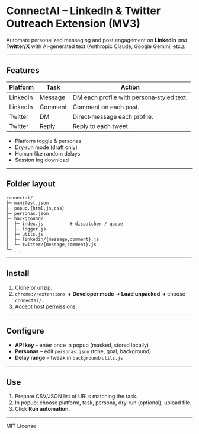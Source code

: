 # ConnectAI – LinkedIn & Twitter Outreach Extension (MV3)

Automate personalized messaging and post engagement on **LinkedIn** *and* **Twitter/X** with AI‑generated text (Anthropic Claude, Google Gemini, etc.).

---

## Features

| Platform | Task    | Action |
|----------|---------|--------|
| LinkedIn | Message | DM each profile with persona‑styled text. |
| LinkedIn | Comment | Comment on each post. |
| Twitter  | DM      | Direct‑message each profile. |
| Twitter  | Reply   | Reply to each tweet. |

* Platform toggle & personas  
* Dry‑run mode (draft only)  
* Human‑like random delays  
* Session log download

---

## Folder layout

```
connectai/
├─ manifest.json
├─ popup.{html,js,css}
├─ personas.json
├─ background/
│  ├─ index.js          # dispatcher / queue
│  ├─ logger.js
│  ├─ utils.js
│  ├─ linkedin/{message,comment}.js
│  └─ twitter/{message,comment}.js
└─ ...
```

---

## Install

1. Clone or unzip.  
2. `chrome://extensions` ➜ **Developer mode** ➜ **Load unpacked** ➜ choose `connectai/`.  
3. Accept host permissions.

---

## Configure

* **API key** – enter once in popup (masked, stored locally)  
* **Personas** – edit `personas.json` (tone, goal, background)  
* **Delay range** – tweak in `background/utils.js`

---

## Use

1. Prepare CSV/JSON list of URLs matching the task.  
2. In popup: choose platform, task, persona, dry‑run (optional), upload file.  
3. Click **Run automation**.

---

MIT License
